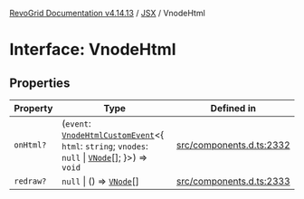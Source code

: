 [RevoGrid Documentation v4.14.13](README.md) / [JSX](Namespace.JSX.md) / VnodeHtml

# Interface: VnodeHtml

## Properties

| Property | Type | Defined in |
| ------ | ------ | ------ |
| `onHtml?` | (`event`: [`VnodeHtmlCustomEvent`](Interface.VnodeHtmlCustomEvent.md)\<\{ `html`: `string`; `vnodes`: `null` \| [`VNode`](Interface.VNode.md)[]; \}\>) => `void` | [src/components.d.ts:2332](https://github.com/revolist/revogrid/blob/4eff1607ca8ee7d75f31750c713182488767268a/src/components.d.ts#L2332) |
| `redraw?` | `null` \| () => [`VNode`](Interface.VNode.md)[] | [src/components.d.ts:2333](https://github.com/revolist/revogrid/blob/4eff1607ca8ee7d75f31750c713182488767268a/src/components.d.ts#L2333) |

